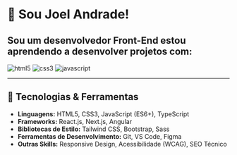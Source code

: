 # 👋 Sou Joel Andrade!

## Sou um desenvolvedor **Front-End** estou aprendendo a desenvolver projetos com:<br>
<img src="https://img.shields.io/badge/HTML5-E34F26?style=for-the-badge&logo=html5&logoColor=white" alt="html5">
<img src="https://img.shields.io/badge/CSS3-1572B6?style=for-the-badge&logo=css3&logoColor=white" alt="css3">
<img src="https://img.shields.io/badge/JavaScript-F7DF1E?style=for-the-badge&logo=javascript&logoColor=black" alt="javascript">

---

## 🚀 Tecnologias & Ferramentas
- **Linguagens:** HTML5, CSS3, JavaScript (ES6+), TypeScript
- **Frameworks:** React.js, Next.js, Angular
- **Bibliotecas de Estilo:** Tailwind CSS, Bootstrap, Sass
- **Ferramentas de Desenvolvimento:** Git, VS Code, Figma
- **Outras Skills:** Responsive Design, Acessibilidade (WCAG), SEO Técnico
